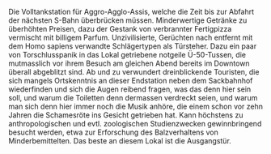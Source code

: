 Die Volltankstation für Aggro-Agglo-Assis, welche die Zeit bis zur Abfahrt der
nächsten S-Bahn überbrücken müssen. Minderwertige Getränke zu überhöhten
Preisen, dazu der Gestank von verbrannter Fertigpizza vermischt mit billigem
Parfum. Unzivilisierte, Gerüchten nach entfernt mit dem Homo sapiens verwandte
Schlägertypen als Türsteher. Dazu ein paar von Torschlusspanik in das Lokal
getriebene notgeile Ü-50-Tussen, die mutmasslich vor ihrem Besuch am gleichen
Abend bereits im Downtown überall abgeblitzt sind. Ab und zu verwundert
dreinblickende Touristen, die sich mangels Ortskenntnis an dieser Endstation
neben dem Sackbahnhof wiederfinden und sich die Augen reibend fragen, was das
denn hier sein soll, und warum die Toiletten denn dermassen verdreckt seien,
und warum man sich denn hier immer noch die Musik anhöre, die einem schon vor
zehn Jahren die Schamesröte ins Gesicht getrieben hat. Kann höchstens zu
anthropologischen und evtl. zoologischen Studienzwecken gewinnbringend besucht
werden, etwa zur Erforschung des Balzverhaltens von Minderbemittelten. Das
beste an diesem Lokal ist die Ausgangstür.
